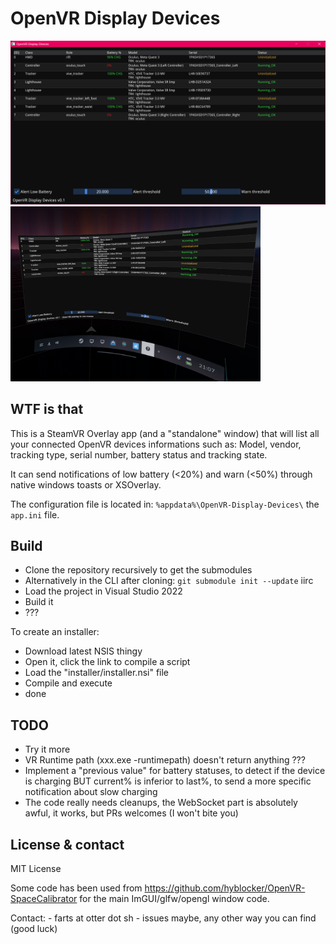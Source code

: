 # OpenVR Display Devices

<img src="./screenshot_standalone.png" width="600px"> <img src="./screenshot_steamvr.png" width="400px">

## WTF is that

This is a SteamVR Overlay app (and a "standalone" window) that will list all your connected OpenVR devices informations such as: Model, vendor, tracking type, serial number, battery status and tracking state.

It can send notifications of low battery (<20%) and warn (<50%) through native windows toasts or XSOverlay.

The configuration file is located in: `%appdata%\OpenVR-Display-Devices\` the `app.ini` file.

## Build

- Clone the repository recursively to get the submodules
- Alternatively in the CLI after cloning: `git submodule init --update` iirc
- Load the project in Visual Studio 2022
- Build it
- ???

To create an installer:
- Download latest NSIS thingy
- Open it, click the link to compile a script
- Load the "installer/installer.nsi" file
- Compile and execute
- done

## TODO

- Try it more
- VR Runtime path (xxx.exe -runtimepath) doesn't return anything ???
- Implement a "previous value" for battery statuses, to detect if the device is charging BUT current% is inferior to last%, to send a more specific notification about slow charging
- The code really needs cleanups, the WebSocket part is absolutely awful, it works, but PRs welcomes (I won't bite you)

## License & contact

MIT License

Some code has been used from https://github.com/hyblocker/OpenVR-SpaceCalibrator for the main ImGUI/glfw/opengl window code.

Contact:
	- farts at otter dot sh
	- issues maybe, any other way you can find (good luck)
